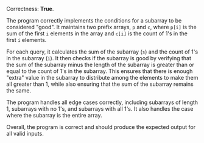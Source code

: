 Correctness: **True**.

The program correctly implements the conditions for a subarray to be considered "good". It maintains two prefix arrays, `p` and `c`, where `p[i]` is the sum of the first `i` elements in the array and `c[i]` is the count of 1's in the first `i` elements. 

For each query, it calculates the sum of the subarray (`s`) and the count of 1's in the subarray (`i`). It then checks if the subarray is good by verifying that the sum of the subarray minus the length of the subarray is greater than or equal to the count of 1's in the subarray. This ensures that there is enough "extra" value in the subarray to distribute among the elements to make them all greater than 1, while also ensuring that the sum of the subarray remains the same.

The program handles all edge cases correctly, including subarrays of length 1, subarrays with no 1's, and subarrays with all 1's. It also handles the case where the subarray is the entire array.

Overall, the program is correct and should produce the expected output for all valid inputs.